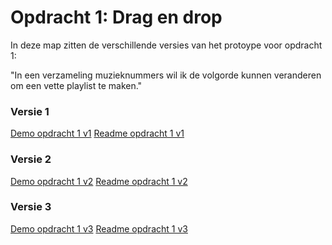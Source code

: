 # Opdracht 1: Drag en drop

In deze map zitten de verschillende versies van het protoype voor opdracht 1:



"In een verzameling muzieknummers wil ik de volgorde kunnen veranderen om een vette playlist te maken."

### Versie 1
[Demo opdracht 1 v1](https://francescodelange.github.io/ffd/Opdracht%201/v1/ "Opdracht 1 v1")
[Readme opdracht 1 v1](https://francescodelange.github.io/ffd/Opdracht%201/v1/README.md "Readme opdracht 1 v1")


### Versie 2
[Demo opdracht 1 v2](https://francescodelange.github.io/ffd/Opdracht%201/v2/ "Opdracht 1 v2")
[Readme opdracht 1 v2](https://francescodelange.github.io/ffd/Opdracht%201/v2/README.md "Readme opdracht 1 v2")


### Versie 3
[Demo opdracht 1 v3](https://francescodelange.github.io/ffd/Opdracht%201/v3/ "Opdracht 1 v3")
[Readme opdracht 1 v3](https://francescodelange.github.io/ffd/Opdracht%201/v3/README.md "Readme opdracht 1 v3")
